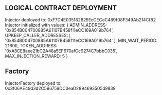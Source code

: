 ## LOGICAL CONTRACT DEPLOYMENT
Injector deployed to: 0xF7D4E035182825EcCECeC489f08F349Ab214Cf82
Injector initialized with values: {
  ADMIN_ADDRESS: '0x854B004700885A61107B458f11eCC169A019b764',
  UPKEEP_CALLER_ADDRESSES: [ '0x854B004700885A61107B458f11eCC169A019b764' ],
  MIN_WAIT_PERIOD: 21600,
  TOKEN_ADDRESS: '0xA8CE8aee21bC2A48a5EF670afCc9274C7bbbC035',
  MAX_INJECTION_REWARD: 5
}


## Factory
InjectorFactory deployed to: 0x3f06AE49d3d2C596759DC3eaD2894693505d9838
